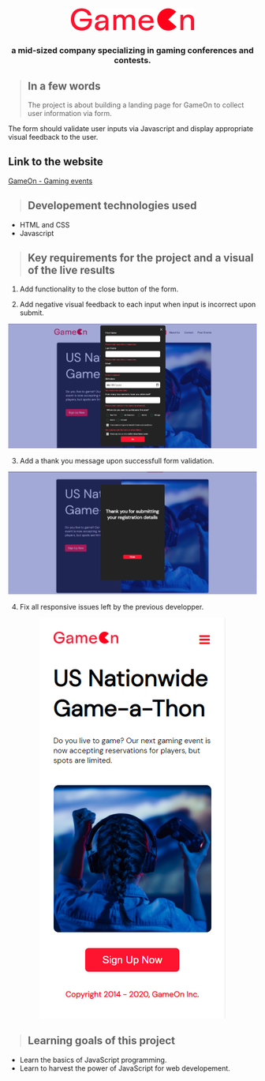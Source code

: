 <h1 align="center">
<img src="Logo.png"></h1>

<h3 align="center">a mid-sized company specializing in gaming conferences and contests.</h3>

> ## **In a few words**
>
> The project is about building a landing page for GameOn to collect user information via form.

The form should validate user inputs via Javascript and display appropriate visual feedback to the user.

## Link to the website

[GameOn - Gaming events](https://jellyomen.github.io/Front-End-P4-OC/)

> ## **Developement technologies used**

- HTML and CSS
- Javascript

> ## **Key requirements for the project and a visual of the live results**

1. Add functionality to the close button of the form.

2. Add negative visual feedback to each input when input is incorrect upon submit.
<p align="center"><img src="README-MEDIA/Error.png">

3. Add a thank you message upon successfull form validation.
<p align="center"><img src="README-MEDIA/Thanks.png">

4. Fix all responsive issues left by the previous developper.
<p align="center"><img src="README-MEDIA/p4.png">

> ## **Learning goals of this project**

- Learn the basics of JavaScript programming.
- Learn to harvest the power of JavaScript for web developement.
